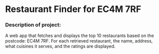# Restaurant Finder for EC4M 7RF

### Description of project:
A web app that fetches and displays the top 10 restaurants based on the postcode: EC4M 7RF. For each retrieved restaurant, the name, address, what cuisines it serves, and the ratings are displayed.


